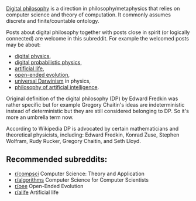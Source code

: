 [Digital philosophy](https://en.wikipedia.org/wiki/Digital_philosophy) is a direction in philosophy/metaphysics that relies on computer science and theory of computation. It commonly assumes discrete and finite/countable ontology.

Posts about digital philosophy together with posts close in spirit (or logically connected) are welcome in this subreddit. For example the welcomed posts may be about:

* [digital physics](https://en.wikipedia.org/wiki/Digital_physics),
* [digital probabilistic physics](https://en.wikipedia.org/wiki/Digital_probabilistic_physics),
* [artificial life](https://en.wikipedia.org/wiki/Artificial_life),
* [open-ended evolution](http://www.channon.net/alastair/),
* [universal Darwinism](https://en.wikipedia.org/wiki/Universal_Darwinism) in physics,
* [philosophy of artificial intelligence](https://en.wikipedia.org/wiki/Philosophy_of_artificial_intelligence).

Original definition of the digital philosophy (DP) by Edward Fredkin was rather specific but for example Gregory Chaitin's ideas are indeterministic instead of deterministic but they are still considered belonging to DP. So it's more an umbrella term now.

According to Wikipedia DP is advocated by certain mathematicians and theoretical physicists, including: Edward Fredkin, Konrad Zuse, Stephen Wolfram, Rudy Rucker, Gregory Chaitin, and Seth Lloyd.

## Recommended subreddits:

* [r/compsci](https://www.reddit.com/r/compsci/) Computer Science: Theory and Application
* [r/algorithms](https://www.reddit.com/r/algorithms) Computer Science for Computer Scientists
* [r/oee](https://www.reddit.com/r/oee/) Open-Ended Evolution
* [r/alife](https://www.reddit.com/r/alife/) Artificial life
